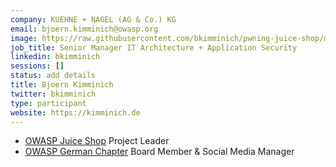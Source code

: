 ```yaml
---
company: KUEHNE + NAGEL (AG & Co.) KG
email: bjoern.kimminich@owasp.org
image: https://raw.githubusercontent.com/bkimminich/pwning-juice-shop/master/introduction/img/avatar.png
job_title: Senior Manager IT Architecture + Application Security
linkedin: bkimminich
sessions: []
status: add details
title: Bjoern Kimminich
twitter: bkimminich
type: participant
website: https://kimminich.de
---
```


* [OWASP Juice Shop](https://www.owasp.org/index.php/OWASP_Juice_Shop_Project) Project Leader
* [OWASP German Chapter](https://www.owasp.org/index.php/Germany) Board Member & Social Media Manager